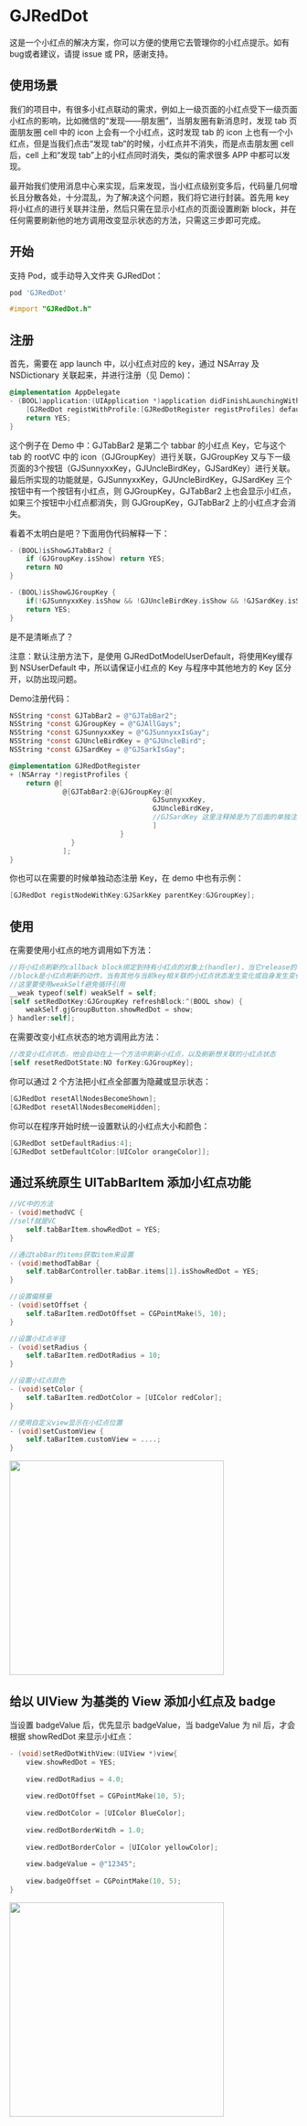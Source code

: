 # GJRedDot

这是一个小红点的解决方案，你可以方便的使用它去管理你的小红点提示。如有bug或者建议，请提 issue 或 PR，感谢支持。

## 使用场景

我们的项目中，有很多小红点联动的需求，例如上一级页面的小红点受下一级页面小红点的影响，比如微信的“发现——朋友圈”，当朋友圈有新消息时，发现 tab 页面朋友圈 cell 中的 icon 上会有一个小红点，这时发现 tab 的 icon 上也有一个小红点，但是当我们点击“发现 tab“的时候，小红点并不消失，而是点击朋友圈 cell 后，cell 上和“发现 tab”上的小红点同时消失，类似的需求很多 APP 中都可以发现。

最开始我们使用消息中心来实现，后来发现，当小红点级别变多后，代码量几何增长且分散各处，十分混乱，为了解决这个问题，我们将它进行封装。首先用 key 将小红点的进行关联并注册，然后只需在显示小红点的页面设置刷新 block，并在任何需要刷新他的地方调用改变显示状态的方法，只需这三步即可完成。

## 开始

支持 Pod，或手动导入文件夹 GJRedDot：

```bash
pod 'GJRedDot'
```

```objective-c
#import "GJRedDot.h"
```

## 注册

首先，需要在 app launch 中，以小红点对应的 key，通过 NSArray 及 NSDictionary 关联起来，并进行注册（见 Demo)：

```objective-c
@implementation AppDelegate
- (BOOL)application:(UIApplication *)application didFinishLaunchingWithOptions:(NSDictionary *)launchOptions {
    [GJRedDot registWithProfile:[GJRedDotRegister registProfiles] defaultShow:YES];//defaultShow为默认状态是展示还是隐藏
    return YES;
}
```

这个例子在 Demo 中：GJTabBar2 是第二个 tabbar 的小红点 Key，它与这个 tab 的 rootVC 中的 icon（GJGroupKey）进行关联，GJGroupKey 又与下一级页面的3个按钮（GJSunnyxxKey，GJUncleBirdKey，GJSardKey）进行关联。最后所实现的功能就是，GJSunnyxxKey，GJUncleBirdKey，GJSardKey 三个按钮中有一个按钮有小红点，则 GJGroupKey，GJTabBar2 上也会显示小红点，如果三个按钮中小红点都消失，则 GJGroupKey，GJTabBar2 上的小红点才会消失。

看着不太明白是吧？下面用伪代码解释一下：

```objective-c
- (BOOL)isShowGJTabBar2 {
    if (GJGroupKey.isShow) return YES;
    return NO
}

- (BOOL)isShowGJGroupKey {
    if(!GJSunnyxxKey.isShow && !GJUncleBirdKey.isShow && !GJSardKey.isShow) return NO;
    return YES;
}
```

是不是清晰点了？

注意：默认注册方法下，是使用 GJRedDotModelUserDefault，将使用Key缓存到 NSUserDefault 中，所以请保证小红点的 Key 与程序中其他地方的 Key 区分开，以防出现问题。

Demo注册代码：

```objective-c
NSString *const GJTabBar2 = @"GJTabBar2";
NSString *const GJGroupKey = @"GJAllGays";
NSString *const GJSunnyxxKey = @"GJSunnyxxIsGay";
NSString *const GJUncleBirdKey = @"GJUncleBird";
NSString *const GJSardKey = @"GJSarkIsGay";

@implementation GJRedDotRegister
+ (NSArray *)registProfiles {
    return @[
             @{GJTabBar2:@{GJGroupKey:@[
                                   GJSunnyxxKey,
                                   GJUncleBirdKey,
                                   //GJSardKey 这里注释掉是为了后面的单独注册的方法，与在这里注册等效
                                   ]
                           }
               }
             ];
}
```

你也可以在需要的时候单独动态注册 Key，在 demo 中也有示例：

```objective-c
[GJRedDot registNodeWithKey:GJSarkKey parentKey:GJGroupKey];
```

## 使用

在需要使用小红点的地方调用如下方法：

```objective-c
//将小红点刷新的callback block绑定到持有小红点的对象上(handler)，当它release的时候，也自动release小红点的刷新block
//block是小红点刷新的动作，当有其他与当前key相关联的小红点状态发生变化或自身发生变化时，并影响到当前小红点状态，则进行刷新动作
//这里要使用weakSelf避免循环引用
__weak typeof(self) weakSelf = self;
[self setRedDotKey:GJGroupKey refreshBlock:^(BOOL show) {
    weakSelf.gjGroupButton.showRedDot = show;
} handler:self];
```

在需要改变小红点状态的地方调用此方法：

```objective-c
//改变小红点状态，他会自动在上一个方法中刷新小红点，以及刷新想关联的小红点状态
[self resetRedDotState:NO forKey:GJGroupKey];
```

你可以通过 2 个方法把小红点全部置为隐藏或显示状态：

```objective-c
[GJRedDot resetAllNodesBecomeShown];
[GJRedDot resetAllNodesBecomeHidden];
```

你可以在程序开始时统一设置默认的小红点大小和颜色：

```objective-c
[GJRedDot setDefaultRadius:4];
[GJRedDot setDefaultColor:[UIColor orangeColor]];
```

## 通过系统原生 UITabBarItem 添加小红点功能

```objective-c
//VC中的方法
- (void)methodVC {
//self就是VC
    self.tabBarItem.showRedDot = YES;
}

//通过tabBar的items获取item来设置
- (void)methodTabBar {
    self.tabBarController.tabBar.items[1].isShowRedDot = YES;
}

//设置偏移量
- (void)setOffset {
    self.taBarItem.redDotOffset = CGPointMake(5, 10);
}

//设置小红点半径
- (void)setRadius {
    self.taBarItem.redDotRadius = 10;
}

//设置小红点颜色
- (void)setColor {
    self.taBarItem.redDotColor = [UIColor redColor];
}

//使用自定义view显示在小红点位置
- (void)setCustomView {
    self.taBarItem.customView = ....;
}
```

<img src="https://github.com/GJGroup/GJRedDot/blob/master/screenshots/demo.gif" width="375">

## 给以 UIView 为基类的 View 添加小红点及 badge

当设置 badgeValue 后，优先显示 badgeValue，当 badgeValue 为 nil 后，才会根据 showRedDot 来显示小红点：

```objective-c
- (void)setRedDotWithView:(UIView *)view{
    view.showRedDot = YES;
    
    view.redDotRadius = 4.0;
    
    view.redDotOffset = CGPointMake(10, 5);
    
    view.redDotColor = [UIColor BlueColor];
    
    view.redDotBorderWitdh = 1.0;
    
    view.redDotBorderColor = [UIColor yellowColor];
    
    view.badgeValue = @"12345";
    
    view.badgeOffset = CGPointMake(10, 5);
}
```

<img src=https://github.com/GJGroup/GJRedDot/blob/master/screenshots/reddot.png width="375">
